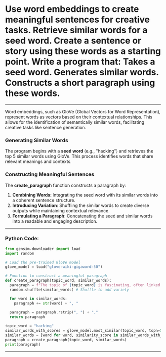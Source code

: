 # Use word embeddings to create meaningful sentences for creative tasks. Retrieve similar words for a seed word. Create a sentence or story using these words as a starting point. Write a program that: Takes a seed word. Generates similar words. Constructs a short paragraph using these words.

---

Word embeddings, such as GloVe (Global Vectors for Word Representation), represent words as vectors based on their contextual relationships. This allows for the identification of semantically similar words, facilitating creative tasks like sentence generation.

### Generating Similar Words

The program begins with a **seed word** (e.g., "hacking") and retrieves the top 5 similar words using GloVe. This process identifies words that share relevant meanings and contexts.

### Constructing Meaningful Sentences

The **create_paragraph** function constructs a paragraph by:
1. **Combining Words**: Integrating the seed word with its similar words into a coherent sentence structure.
2. **Introducing Variation**: Shuffling the similar words to create diverse outputs while maintaining contextual relevance.
3. **Formulating a Paragraph**: Concatenating the seed and similar words into a readable and engaging description.

---
### Python Code:

```python
from gensim.downloader import load
import random

# Load the pre-trained GloVe model
glove_model = load("glove-wiki-gigaword-50")

# Function to construct a meaningful paragraph
def create_paragraph(topic_word, similar_words):  
  paragraph = f"The topic of {topic_word} is fascinating, often linked to terms like"
  random.shuffle(similar_words) # Shuffle to add variety

  for word in similar_words:
    paragraph += str(word) + ", "
    
  paragraph = paragraph.rstrip(", ") + "."
  return paragraph

topic_word = "hacking"  
similar_words_with_scores = glove_model.most_similar(topic_word, topn=5)  
similar_words = [word for word, similarity_score in similar_words_with_scores]  
paragraph = create_paragraph(topic_word, similar_words)
print(paragraph)
```
---